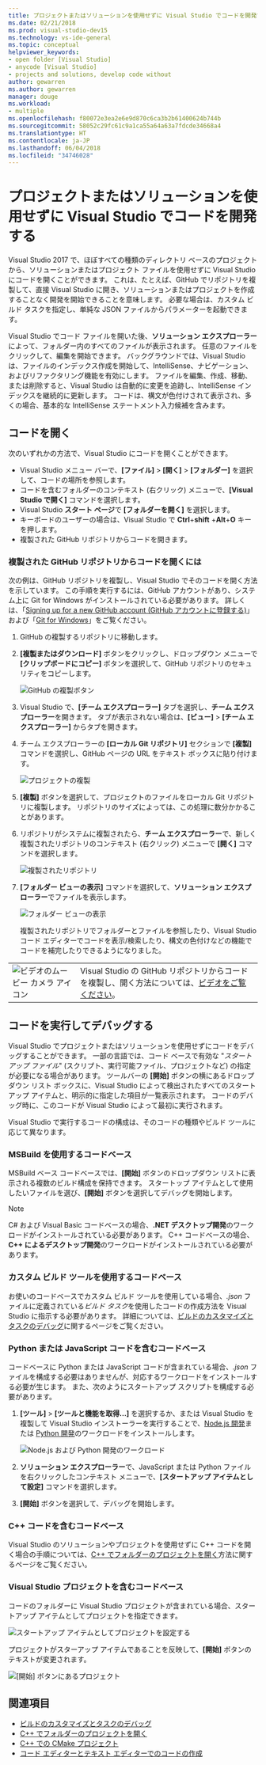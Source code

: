 ```yaml
---
title: プロジェクトまたはソリューションを使用せずに Visual Studio でコードを開発する
ms.date: 02/21/2018
ms.prod: visual-studio-dev15
ms.technology: vs-ide-general
ms.topic: conceptual
helpviewer_keywords:
- open folder [Visual Studio]
- anycode [Visual Studio]
- projects and solutions, develop code without
author: gewarren
ms.author: gewarren
manager: douge
ms.workload:
- multiple
ms.openlocfilehash: f80072e3ea2e6e9d870c6ca3b2b61400624b744b
ms.sourcegitcommit: 58052c29fc61c9a1ca55a64a63a7fdcde34668a4
ms.translationtype: HT
ms.contentlocale: ja-JP
ms.lasthandoff: 06/04/2018
ms.locfileid: "34746028"
---
```

# <a name="develop-code-in-visual-studio-without-projects-or-solutions"></a>プロジェクトまたはソリューションを使用せずに Visual Studio でコードを開発する

Visual Studio 2017 で、ほぼすべての種類のディレクトリ ベースのプロジェクトから、ソリューションまたはプロジェクト ファイルを使用せずに Visual Studio にコードを開くことができます。 これは、たとえば、GitHub でリポジトリを複製して、直接 Visual Studio に開き、ソリューションまたはプロジェクトを作成することなく開発を開始できることを意味します。 必要な場合は、カスタム ビルド タスクを指定し、単純な JSON ファイルからパラメーターを起動できます。

Visual Studio でコード ファイルを開いた後、**ソリューション エクスプローラー**によって、フォルダー内のすべてのファイルが表示されます。 任意のファイルをクリックして、編集を開始できます。 バックグラウンドでは、Visual Studio は、ファイルのインデックス作成を開始して、IntelliSense、ナビゲーション、およびリファクタリング機能を有効にします。 ファイルを編集、作成、移動、または削除すると、Visual Studio は自動的に変更を追跡し、IntelliSense インデックスを継続的に更新します。 コードは、構文が色付けされて表示され、多くの場合、基本的な IntelliSense ステートメント入力候補を含みます。

## <a name="open-any-code"></a>コードを開く

次のいずれかの方法で、Visual Studio にコードを開くことができます。

- Visual Studio メニュー バーで、**[ファイル]** > **[開く]** > **[フォルダー]** を選択して、コードの場所を参照します。
- コードを含むフォルダーのコンテキスト (右クリック) メニューで、**[Visual Studio で開く]** コマンドを選択します。
- Visual Studio **スタート ページ**で **[フォルダーを開く]** を選択します。
- キーボードのユーザーの場合は、Visual Studio で **Ctrl**+**shift** +**Alt**+**O** キーを押します。
- 複製された GitHub リポジトリからコードを開きます。

### <a name="to-open-code-from-a-cloned-github-repo"></a>複製された GitHub リポジトリからコードを開くには

次の例は、GitHub リポジトリを複製し、Visual Studio でそのコードを開く方法を示しています。 この手順を実行するには、GitHub アカウントがあり、システム上に Git for Windows がインストールされている必要があります。 詳しくは、「[Signing up for a new GitHub account (GitHub アカウントに登録する)](https://help.github.com/articles/signing-up-for-a-new-github-account/)」および「[Git for Windows](https://git-for-windows.github.io/)」をご覧ください。

1. GitHub の複製するリポジトリに移動します。

1. **[複製またはダウンロード]** ボタンをクリックし、ドロップダウン メニューで **[クリップボードにコピー]** ボタンを選択して、GitHub リポジトリのセキュリティをコピーします。

   ![GitHub の複製ボタン](./media/VSIDE_Code_Clone.png)

1. Visual Studio で、**[チーム エクスプローラー]** タブを選択し、**チーム エクスプローラー**を開きます。 タブが表示されない場合は、**[ビュー]** > **[チーム エクスプローラー]** からタブを開きます。

1. チーム エクスプローラーの **[ローカル Git リポジトリ]** セクションで **[複製]** コマンドを選択し、GitHub ページの URL をテキスト ボックスに貼り付けます。

   ![プロジェクトの複製](./media/VSIDE_Code_Clone2.png)

1. **[複製]** ボタンを選択して、プロジェクトのファイルをローカル Git リポジトリに複製します。 リポジトリのサイズによっては、この処理に数分かかることがあります。

1. リポジトリがシステムに複製されたら、**チーム エクスプローラー**で、新しく複製されたリポジトリのコンテキスト (右クリック) メニューで **[開く]** コマンドを選択します。

   ![複製されたリポジトリ](./media/VSIDE_Code_Clone3.png)

1. **[フォルダー ビューの表示]** コマンドを選択して、**ソリューション エクスプローラー**でファイルを表示します。

   ![フォルダー ビューの表示](./media/VSIDE_Code_Clone3_show.png)

   複製されたリポジトリでフォルダーとファイルを参照したり、Visual Studio コード エディターでコードを表示/検索したり、構文の色付けなどの機能でコードを補完したりできるようになりました。

|         |         |
|---------|---------|
|  ![ビデオのムービー カメラ アイコン](../install/media/video-icon.png)|    Visual Studio の GitHub リポジトリからコードを複製し、開く方法については、[ビデオをご覧ください](https://mva.microsoft.com/en-us/training-courses/getting-started-with-visual-studio-2017-17798?l=lp3TOKD6D_6711787171)。 |

## <a name="run-and-debug-your-code"></a>コードを実行してデバッグする

Visual Studio でプロジェクトまたはソリューションを使用せずにコードをデバッグすることができます。 一部の言語では、コード ベースで有効な "*スタートアップ ファイル*" (スクリプト、実行可能ファイル、プロジェクトなど) の指定が必要になる場合があります。 ツールバーの **[開始]** ボタンの横にあるドロップダウン リスト ボックスに、Visual Studio によって検出されたすべてのスタートアップ アイテムと、明示的に指定した項目が一覧表示されます。 コードのデバッグ時に、このコードが Visual Studio によって最初に実行されます。

Visual Studio で実行するコードの構成は、そのコードの種類やビルド ツールに応じて異なります。

### <a name="codebases-that-use-msbuild"></a>MSBuild を使用するコードベース

MSBuild ベース コードベースでは、**[開始]** ボタンのドロップダウン リストに表示される複数のビルド構成を保持できます。 スタートップ アイテムとして使用したいファイルを選び、**[開始]** ボタンを選択してデバッグを開始します。

> [!NOTE]
> C# および Visual Basic コードベースの場合、**.NET デスクトップ開発**のワークロードがインストールされている必要があります。 C++ コードベースの場合、**C++ によるデスクトップ開発**のワークロードがインストールされている必要があります。

### <a name="codebases-that-use-custom-build-tools"></a>カスタム ビルド ツールを使用するコードベース

お使いのコードベースでカスタム ビルド ツールを使用している場合、*.json* ファイルに定義されている*ビルド タスク*を使用したコードの作成方法を Visual Studio に指示する必要があります。 詳細については、[ビルドのカスタマイズとタスクのデバッグ](../ide/customize-build-and-debug-tasks-in-visual-studio.md)に関するページをご覧ください。

### <a name="codebases-that-contain-python-or-javascript-code"></a>Python または JavaScript コードを含むコードベース

コードベースに Python または JavaScript コードが含まれている場合、*.json* ファイルを構成する必要はありませんが、対応するワークロードをインストールする必要が生じます。 また、次のようにスタートアップ スクリプトを構成する必要があります。

1. **[ツール]** > **[ツールと機能を取得...]** を選択するか、または Visual Studio を複製して Visual Studio インストーラーを実行することで、[Node.js 開発](https://www.visualstudio.com/vs/node-js/)または [Python 開発](https://www.visualstudio.com/vs/python/)のワークロードをインストールします。

   ![Node.js および Python 開発のワークロード](media/python_nodejs_workloads.png)

1. **ソリューション エクスプローラー**で、JavaScript または Python ファイルを右クリックしたコンテキスト メニューで、**[スタートアップ アイテムとして設定]** コマンドを選択します。

1. **[開始]** ボタンを選択して、デバッグを開始します。

### <a name="codebases-that-contain-c-code"></a>C++ コードを含むコードベース

Visual Studio のソリューションやプロジェクトを使用せずに C++ コードを開く場合の手順については、[C++ でフォルダーのプロジェクトを開く](/cpp/ide/non-msbuild-projects)方法に関するページをご覧ください。

### <a name="codebases-that-contain-a-visual-studio-project"></a>Visual Studio プロジェクトを含むコードベース

コードのフォルダーに Visual Studio プロジェクトが含まれている場合、スタートアップ アイテムとしてプロジェクトを指定できます。

![スタートアップ アイテムとしてプロジェクトを設定する](media/customize-set-project-as-startup-item.png)

プロジェクトがスターアップ アイテムであることを反映して、**[開始]** ボタンのテキストが変更されます。

![[開始] ボタンにあるプロジェクト](media/customize-start-button-project.png)

## <a name="see-also"></a>関連項目

- [ビルドのカスタマイズとタスクのデバッグ](../ide/customize-build-and-debug-tasks-in-visual-studio.md)
- [C++ でフォルダーのプロジェクトを開く](/cpp/ide/non-msbuild-projects)
- [C++ での CMake プロジェクト](/cpp/ide/cmake-tools-for-visual-cpp)
- [コード エディターとテキスト エディターでのコードの作成](../ide/writing-code-in-the-code-and-text-editor.md)